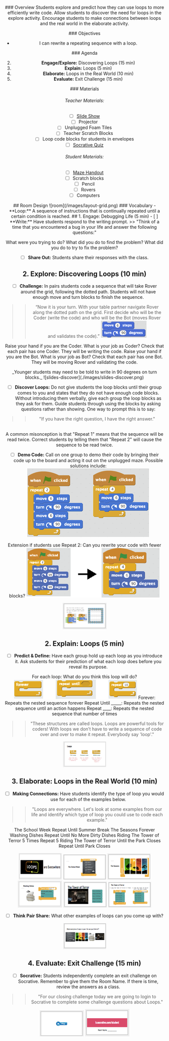 <header class='header' title='In the Loop' subtitle='Lesson 05'/>

<notable>

<iconp src='/icons/activity.png'>### Overview</iconp>
Students explore and predict how they can use loops to more efficiently write code. Allow students to discover the need for loops in the explore activity. Encourage students to make connections between loops and the real world in the elaborate activity.

<iconp src='/icons/objectives.png'>### Objectives</iconp>

- I can rewrite a repeating sequence with a loop.

<iconp src='/icons/agenda.png'>### Agenda</iconp>

2. **Engage/Explore:** Discovering Loops (15 min)
3. **Explain:** Loops (5 min)
4. **Elaborate:** Loops in the Real World (10 min)
5. **Evaluate:** Exit Challenge (15 min)

<note>
<iconp src='/icons/materials.png'>### Materials</iconp>

###### Teacher Materials:
- [ ] [Slide Show][slide-show]
- [ ] Projector
- [ ] Unplugged Foam Tiles
- [ ] Teacher Scratch Blocks
- [ ] Loop code blocks for students in envelopes
- [ ] [Socrative Quiz][soc]

###### Student Materials:
- [ ] [Maze Handout][maze-handout]
- [ ] Scratch blocks
- [ ] Pencil
- [ ] Rovers
- [ ] Computers

</note>
## Room Design
![room](/images/layout-grid.png)

<note>
<iconp src='/icons/vocab.png'>### Vocabulary</iconp>
- **Loop:** A sequence of instructions that is continually repeated until a certain condition is reached.

</note>

<pagebreak/>
## 1. Engage: Debugging Life (5 min)
- [ ] **Write:** Have students respond to the writing prompt.
>> "Think of a time that you encountered a bug in your life and answer the following questions:"

  <iconp type='question'>What were you trying to do?</iconp>
  <iconp type='question'>What did you do to find the problem?</iconp>
  <iconp type='question'>What did you do to try to fix the problem?</iconp>

- [ ] **Share Out:** Students share their responses with the class.

## 2. Explore: Discovering Loops (10 min)
- [ ] **Challenge:** In pairs students code a sequence that will take Rover around the grid, following the dotted path. Students will not have enough move and turn blocks to finish the sequence.
> > “Now it is your turn. With your table partner navigate Rover along the dotted path on the grid. First decide who will be the Coder (write the code) and who will be the Bot (moves Rover and validates the code).”
![sequence](./images/move6.png)

<iconp type="question">Raise your hand if you are the Coder. What is your job as Coder?</iconp>
<iconp type="answer">Check that each pair has one Coder. They will be writing the code.</iconp>
<iconp type="question">Raise your hand if you are the Bot. What is your job as Bot?</iconp>
<iconp type="answer">Check that each pair has one Bot. They will be moving Rover and validating the code.</iconp>

<note type='tip' title='Tip'>
_Younger students may need to be told to write in 90 degrees on turn blocks._
![slides-discover](./images/slides-discover.png)
</note>

- [ ] **Discover Loops:** Do not give students the loop blocks until their group comes to you and states  that they do not have enough code blocks.  Without introducing them verbally, give each group the loop blocks as they ask for them. Guide students through using the blocks by asking questions rather than showing. One way to prompt this is to say:

>>"If you have the right question, I have the right answer."

<br/>
<note type="tip">A common misonception is that "Repeat 1" means that the sequence will be read twice. Correct students by telling them that "Repeat 2" will cause the sequence to be read twice.</note>

- [ ] **Demo Code:** Call on one group to demo their code by bringing their code up to the board and acting it out on the unplugged maze.
Possible solutions include:
![solutions](./images/solutions.png)

<iconp type='question' mb='1em'>Extension if students use Repeat 2: Can you rewrite your code with fewer blocks?</iconp>
![extension](./images/extension.png)

<note>![slides-loopsolution](./images/slides-loopsol.png)</note>

## 2. Explain: Loops (5 min)

- [ ] **Predict & Define:** Have each group hold up each loop as you introduce it. Ask students for their prediction of what each loop does before you reveal its purpose.

<iconp type='question'>For each loop: What do you think this loop will do?</iconp>
![for-each](./images/for-each.png)
<iconp type='answer'>Forever: Repeats the nested sequence forever</iconp>
<iconp type='answer'>Repeat Until _____: Repeats the nested sequence until an action happens</iconp>
<iconp type='answer'>Repeat ____: Repeats the nested sequence that number of times</iconp>

> > "These structures are called loops. Loops are powerful tools for coders! With loops we don’t have to write a sequence of code over and over to make it repeat. Everybody say 'loop'."

<note>![slides-loops](./images/slides-loop.png)</note>

## 3. Elaborate: Loops in the Real World (10 min)

- [ ] **Making Connections:** Have students identify the type of loop you would use for each of the examples below.

> > "Loops are everywhere. Let's look at some examples from our life and identify which type of loop you could use to code each example."

<iconp type='question'>The School Week <iconp ml='1em' type='answer'>Repeat Until Summer Break</iconp></iconp>
<iconp type='question'>The Seasons <iconp ml='1em' type='answer'>Forever</iconp></iconp>
<iconp type='question'>Washing Dishes <iconp ml='1em' type='answer'>Repeat Until No More Dirty Dishes</iconp></iconp>
<iconp type='question'>Riding The Tower of Terror 5 Times <iconp ml='1em' type='answer'>Repeat 5</iconp></iconp>
<iconp type='question'>Riding The Tower of Terror Until the Park Closes <iconp type='answer' mb='1em'>Repeat Until Park Closes</iconp></iconp>

<note>![slides-rw1](./images/slides-rw1.png)
![slides-rw2](./images/slides-rw2.png)
![slides-rw3](./images/slides-rw3.png.png)
![slides-rw4](./images/slides-rw4.png.png)
![slides-rw5](./images/slides-rw5.png.png)
![slides-rw6](./images/slides-rw6.png.png)</note>

- [ ] **Think Pair Share:** What other examples of loops can you come up with?

<note>![slides-rw7](./images/slides-rw7.png.png)</note>

## 4. Evaluate: Exit Challenge (15 min)

- [ ] **Socrative:** Students independently complete an exit challenge on Socrative. Remember to give them the Room Name. If there is time, review the answers as a class.

> > "For our closing challenge today we are going to login to Socrative to complete some challenge questions about Loops."

<note> ![slides-soc1](./images/slides-soc1.png)
![slides-soc2](./images/slides-soc2.png)
</note>

</notable>

[maze-handout]: https://drive.google.com/a/9-dots.org/file/d/0B2wBzr9vcXjPUEV0aHk4M0hMUVE/view?usp=sharing
[slide-show]: https://docs.google.com/presentation/d/1bbWIFAN66jsNqsTDXqy4OG31CUGDuPw9bRMqtKDNU-4/edit#slide=id.g1612fbdbad_0_42
[soc]: https://b.socrative.com/teacher/#import-quiz/28442633
